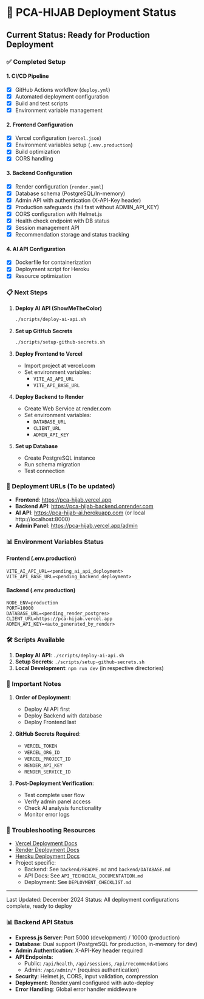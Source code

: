 # 🚀 PCA-HIJAB Deployment Status

## Current Status: Ready for Production Deployment

### ✅ Completed Setup

#### 1. CI/CD Pipeline
- [x] GitHub Actions workflow (`deploy.yml`)
- [x] Automated deployment configuration
- [x] Build and test scripts
- [x] Environment variable management

#### 2. Frontend Configuration
- [x] Vercel configuration (`vercel.json`)
- [x] Environment variables setup (`.env.production`)
- [x] Build optimization
- [x] CORS handling

#### 3. Backend Configuration
- [x] Render configuration (`render.yaml`)
- [x] Database schema (PostgreSQL/In-memory)
- [x] Admin API with authentication (X-API-Key header)
- [x] Production safeguards (fail fast without ADMIN_API_KEY)
- [x] CORS configuration with Helmet.js
- [x] Health check endpoint with DB status
- [x] Session management API
- [x] Recommendation storage and status tracking

#### 4. AI API Configuration
- [x] Dockerfile for containerization
- [x] Deployment script for Heroku
- [x] Resource optimization

### 📋 Next Steps

1. **Deploy AI API (ShowMeTheColor)**
   ```bash
   ./scripts/deploy-ai-api.sh
   ```

2. **Set up GitHub Secrets**
   ```bash
   ./scripts/setup-github-secrets.sh
   ```

3. **Deploy Frontend to Vercel**
   - Import project at vercel.com
   - Set environment variables:
     - `VITE_AI_API_URL`
     - `VITE_API_BASE_URL`

4. **Deploy Backend to Render**
   - Create Web Service at render.com
   - Set environment variables:
     - `DATABASE_URL`
     - `CLIENT_URL`
     - `ADMIN_API_KEY`

5. **Set up Database**
   - Create PostgreSQL instance
   - Run schema migration
   - Test connection

### 🔗 Deployment URLs (To be updated)

- **Frontend**: https://pca-hijab.vercel.app
- **Backend API**: https://pca-hijab-backend.onrender.com
- **AI API**: https://pca-hijab-ai.herokuapp.com (or local http://localhost:8000)
- **Admin Panel**: https://pca-hijab.vercel.app/admin

### 📊 Environment Variables Status

#### Frontend (.env.production)
```
VITE_AI_API_URL=<pending_ai_api_deployment>
VITE_API_BASE_URL=<pending_backend_deployment>
```

#### Backend (.env.production)
```
NODE_ENV=production
PORT=10000
DATABASE_URL=<pending_render_postgres>
CLIENT_URL=https://pca-hijab.vercel.app
ADMIN_API_KEY=<auto_generated_by_render>
```

### 🛠️ Scripts Available

1. **Deploy AI API**: `./scripts/deploy-ai-api.sh`
2. **Setup Secrets**: `./scripts/setup-github-secrets.sh`
3. **Local Development**: `npm run dev` (in respective directories)

### 📝 Important Notes

1. **Order of Deployment**:
   - Deploy AI API first
   - Deploy Backend with database
   - Deploy Frontend last

2. **GitHub Secrets Required**:
   - `VERCEL_TOKEN`
   - `VERCEL_ORG_ID`
   - `VERCEL_PROJECT_ID`
   - `RENDER_API_KEY`
   - `RENDER_SERVICE_ID`

3. **Post-Deployment Verification**:
   - Test complete user flow
   - Verify admin panel access
   - Check AI analysis functionality
   - Monitor error logs

### 🚨 Troubleshooting Resources

- [Vercel Deployment Docs](https://vercel.com/docs)
- [Render Deployment Docs](https://render.com/docs)
- [Heroku Deployment Docs](https://devcenter.heroku.com/)
- Project specific: 
  - Backend: See `backend/README.md` and `backend/DATABASE.md`
  - API Docs: See `API_TECHNICAL_DOCUMENTATION.md`
  - Deployment: See `DEPLOYMENT_CHECKLIST.md`

---

Last Updated: December 2024
Status: All deployment configurations complete, ready to deploy

### 📊 Backend API Status

- **Express.js Server**: Port 5000 (development) / 10000 (production)
- **Database**: Dual support (PostgreSQL for production, in-memory for dev)
- **Admin Authentication**: X-API-Key header required
- **API Endpoints**: 
  - Public: `/api/health`, `/api/sessions`, `/api/recommendations`
  - Admin: `/api/admin/*` (requires authentication)
- **Security**: Helmet.js, CORS, input validation, compression
- **Deployment**: Render.yaml configured with auto-deploy
- **Error Handling**: Global error handler middleware